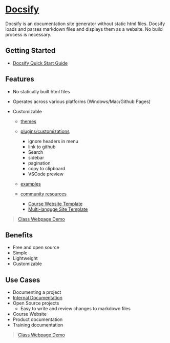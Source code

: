 # [Docsify](https://docsify.js.org/#/)

Docsify is an documentation site generator without static html files. Docsify loads and parses markdown files and 
displays them as a website. No build process is necessary.



## Getting  Started
- [Docsify Quick Start Guide](https://docsify.js.org/#/quickstart)

## Features
- No statically built html files
- Operates across various platforms (Windows/Mac/Github Pages)
- Customizable

    - [themes](https://docsify.js.org/#/themes)
      
    - [plugins/customizations](https://docsify.js.org/#/awesome?id=plugins)
      - ignore headers in menu 
      - link to github
      - Search
      - sidebar
      - pagination
      - copy to clipboard
      - VSCode preview

    - [examples](https://docsify.js.org/#/awesome?id=showcase)
  
    - [community resources](https://docsify.js.org/#/awesome?id=community-resources)
        - [Course Website Template](https://hibbitts-design.github.io/docsify-open-course-starter-kit/#/)
        - [Multi-languge Site Template](https://docsify-this.net/?basePath=https://raw.githubusercontent.com/hibbitts-design/docsify-this-multilanguage-site/main&homepage=home.md&sidebar=true&loadSidebar=_sidebar.md&loadNavbar=_navbar.md&name=Multi-language%20Site#/README)

> [Class Webpage Demo](https://jbjohnson2.github.io/docsifyDemo/#/)

    
## Benefits
- Free and open source
- Simple
- Lightweight
- Customizable


## Use Cases
*  Documenting a project
*  [Internal Documentation](InternalDocumentation.md)
* Open Source projects
  * Easy to write and review changes to markdown files
* Course Website
* Product documentation
* Training documentation


> [Class Webpage Demo](https://jbjohnson2.github.io/docsifyDemo/#/)

